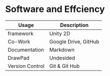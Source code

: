 # Software and Effciency

| Usage | Description |
| ----------- | ----------- |
| framework | Unity 2D |
| Co-Work | Google Drive, GitHub |
| Documentation | Markdown |
| DrawPad | Undesided |
| Version Control | Git & Git Hub |